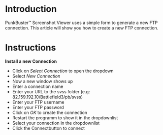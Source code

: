 # Introduction #

PunkBuster™ Screenshot Viewer uses a simple form to generate a new FTP connection. This article will show you how to create a new FTP connection.

# Instructions #

**Install a new Connection**
  * Click on _Select Connection_ to open the dropdown
  * Select _New Connection_
  * Now a new window shows up
  * Enter a connection name
  * Enter your URL to the svss folder (e.g: 82.159.192.10/Battlefield3/pb/svss)
  * Enter your FTP username
  * Enter your FTP password
  * Click on _OK_ to create the connection
  * Restart the programm to show it in the dropdownlist
  * Select your connection in the dropdownlist
  * Click the Connectbutton to connect